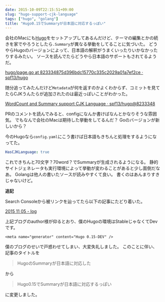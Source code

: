 ```yaml
---
date: 2015-10-09T22:15:51+09:00
slug: "hugo-support-cjk-language"
tags: ["hugo", "golang"]
title: "Hugo0.15でSummaryが日本語に対応するっぽい"
---
```


会社のMacにも[Hugo](https://gohugo.io/)をセットアップしてあるんだけど、テーマの編集とかの続きを家でやろうとしたら`.Summary`が異なる挙動をしてることに気づいた。
どうやらHugoのバージョンによって、日本語の解釈がうまくいったりいかなかったりするみたい。
ソースを読んでたらどうやら日本語のサポートもされてるようだ。

[hugo/page.go at 823334875d396bdc15770c335c2029a01a7ef2ce · spf13/hugo](https://github.com/spf13/hugo/blob/823334875d396bdc15770c335c2029a01a7ef2ce/hugolib/page.go)

随分追ってみたんだけど`Metadata`が何を返すのかよくわからず、コミットを見てたらCJKうんたらが追加されたのは最近っぽいことがわかった。

[WordCount and Summary support CJK Language · spf13/hugo@8233348](https://github.com/spf13/hugo/commit/823334875d396bdc15770c335c2029a01a7ef2ce?diff=split)

PRのコメントを読んでみると、configになんか書けばなんとかなりそうな雰囲気。
でもなんで会社のMacは期待した挙動をしてるんだ？
Goのバージョンが新しいから？

今のHugoなら`config.yaml`にこう書けば日本語もきちんと処理をするようになってた。

``` yaml
HasCJKLanguage: true
```

これできちんと70文字？70word？でSummaryが生成されるようになる。
静的サイトジェネレータも実行環境によって挙動が変わることがあると少し面倒だなあ。
Golangは他人の書いたソースが読みやすくて良い。
書くのはあんまりすきじゃないけど。

**追記**

Search Consoleから被リンクを辿ってたら以下の記事にたどり着いた。

[2015 11 05 - log](http://deprode.net/log/logs/2015-11-05/)

上記ブログのauthor様が仰るとおり、僕のHugoの環境はStableじゃなくてDevです。

`<meta name="generator" content="Hugo 0.15-DEV" />`

僕のブログのせいで戸惑わせてしまい、大変失礼しました。
このことに伴い、記事のタイトルを

>HugoのSummaryが日本語に対応した

から

>Hugo0.15でSummaryが日本語に対応するっぽい

に変更しました。

